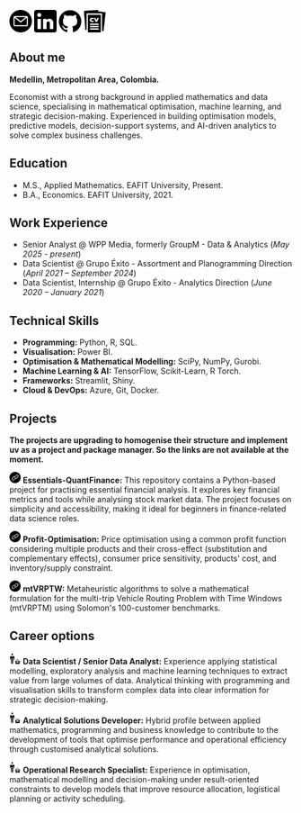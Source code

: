 [<img title="Mail" alt="mail" src="/assets/images/email.png" style="width:40px;height:40px;">](mailto:juancamiloolaya83@gmail.com?subject=Test)
[<img title="LinkedIn" alt="linkedin" src="/assets/images/linkedin_black.png" style="width:40px;height:40px;">](https://www.linkedin.com/in/juan-camilo-olaya-monsalve-004771242/)
[<img title="GitHub" alt="github" src="/assets/images/github.png" style="width:40px;height:40px;">](https://github.com/JuanCamiloOlaya)
[<img title="CV" alt="cv" src="/assets/images/cv_logo.png" style="width:40px;height:40px;">](/assets/docs/CV_English.pdf)

## About me
**Medellin, Metropolitan Area, Colombia.**

Economist with a strong background in applied mathematics and data science, specialising in  mathematical  optimisation,  machine  learning,  and  strategic  decision-making. Experienced  in  building  optimisation  models,  predictive  models,  decision-support systems, and AI-driven analytics to solve complex business challenges.

## Education
- M.S., Applied Mathematics. EAFIT University, Present.
- B.A., Economics. EAFIT University, 2021.

## Work Experience
- Senior Analyst @ WPP Media, formerly GroupM - Data & Analytics (_May 2025 - present_)
- Data Scientist @ Grupo Éxito - Assortment and Planogramming Direction (_April 2021 – September 2024_)
- Data Scientist, Internship @ Grupo Éxito - Analytics Direction (_June 2020 – January 2021_)

## Technical Skills
- **Programming:** Python, R, SQL.
- **Visualisation:** Power BI.
- **Optimisation & Mathematical Modelling:** SciPy, NumPy, Gurobi.
- **Machine Learning & AI:** TensorFlow, Scikit-Learn, R Torch.
- **Frameworks:** Streamlit, Shiny.
- **Cloud & DevOps:** Azure, Git, Docker.

## Projects

**The projects are upgrading to homogenise their structure and implement uv as a project and package manager. So the links are not available at the moment.**

[<img title="Link" alt="enlace" src="/assets/images/link_logo.png" style="width:20px;height:20px;">]() **Essentials-QuantFinance:** This repository contains a Python-based project for practising essential financial analysis. It explores key financial metrics and tools while analysing stock market data. The project focuses on simplicity and accessibility, making it ideal for beginners in finance-related data science roles.

[<img title="Link" alt="enlace" src="/assets/images/link_logo.png" style="width:20px;height:20px;">]() **Profit-Optimisation:** Price optimisation using a common profit function considering multiple products and their cross-effect (substitution and complementary effects), consumer price sensitivity, products' cost, and inventory/supply constraint.

[<img title="Link" alt="enlace" src="/assets/images/link_logo.png" style="width:20px;height:20px;">]() **mtVRPTW:** Metaheuristic algorithms to solve a mathematical formulation for the multi-trip Vehicle Routing Problem with Time Windows (mtVRPTM) using Solomon's 100-customer benchmarks.

## Career options
<img title="Link" alt="enlace" src="/assets/images/job_logo.png" style="width:20px;height:20px;"> **Data Scientist / Senior Data Analyst:** Experience applying statistical modelling, exploratory analysis and machine learning techniques to extract value from large volumes of data. Analytical thinking with programming and visualisation skills to transform complex data into clear information for strategic decision-making.

<img title="Link" alt="enlace" src="/assets/images/job_logo.png" style="width:20px;height:20px;"> **Analytical Solutions Developer:** Hybrid profile between applied mathematics, programming and business knowledge to contribute to the development of tools that optimise performance and operational efficiency through customised analytical solutions.

<img title="Link" alt="enlace" src="/assets/images/job_logo.png" style="width:20px;height:20px;"> **Operational Research Specialist:** Experience in optimisation, mathematical modelling and decision-making under result-oriented constraints to develop models that improve resource allocation, logistical planning or activity scheduling.
